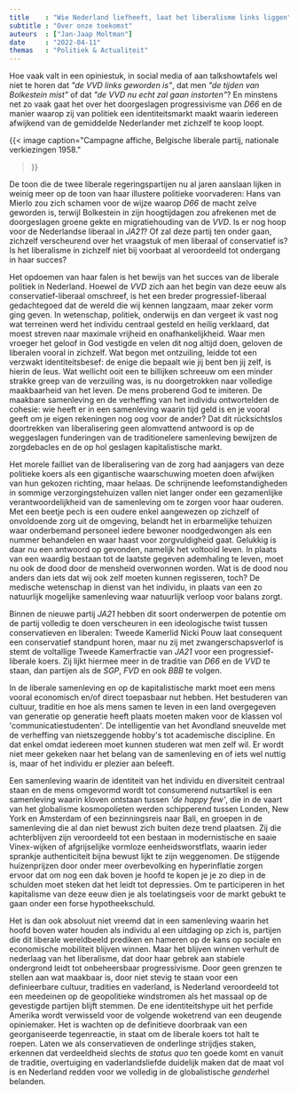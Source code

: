 ```yaml
---
title    : "Wie Nederland liefheeft, laat het liberalisme links liggen"
subtitle : "Over onze toekomst"
auteurs  : ["Jan-Jaap Moltman"]
date     : "2022-04-11"
themas   : "Politiek & Actualiteit"
---
```



Hoe vaak valt in een opiniestuk, in social media of aan talkshowtafels wel niet te horen dat _"de VVD links geworden is"_, dat men _"de tijden van Bolkestein mist"_ of dat _"de VVD nu echt zal gaan instorten"_? En minstens net zo vaak gaat het over het doorgeslagen progressivisme van _D66_ en de manier waarop zij van politiek een identiteitsmarkt maakt waarin iedereen afwijkend van de gemiddelde Nederlander met zichzelf te koop loopt.

{{< image
	caption="Campagne affiche, Belgische liberale partij, nationale verkiezingen 1958."
>}}

De toon die de twee liberale regeringspartijen nu al jaren aanslaan lijken in weinig meer op de toon van haar illustere politieke voorvaderen: Hans van Mierlo zou zich schamen voor de wijze waarop _D66_ de macht zelve geworden is, terwijl Bolkestein in zijn hoogtijdagen zou afrekenen met de doorgeslagen groene gekte en migratiehouding van de _VVD_. Is er nog hoop voor de Nederlandse liberaal in _JA21_? Of zal deze partij ten onder gaan, zichzelf verscheurend over het vraagstuk of men liberaal of conservatief is? Is het liberalisme in zichzelf niet bij voorbaat al veroordeeld tot ondergang in haar succes?

Het opdoemen van haar falen is het bewijs van het succes van de liberale politiek in Nederland. Hoewel de _VVD_ zich aan het begin van deze eeuw als conservatief-liberaal omschreef, is het een breder progressief-liberaal gedachtegoed dat de wereld die wij kennen langzaam, maar zeker vorm ging geven. In wetenschap, politiek, onderwijs en dan vergeet ik vast nog wat terreinen werd het individu centraal gesteld en heilig verklaard, dat moest streven naar maximale vrijheid en onafhankelijkheid. Waar men vroeger het geloof in God vestigde en velen dit nog altijd doen, geloven de liberalen vooral in zichzelf. Wat begon met ontzuiling, leidde tot een verzwakt identiteitsbesef: de enige die bepaalt wie jij bent ben jij zelf, is hierin de leus. Wat wellicht ooit een te billijken schreeuw om een minder strakke greep van de verzuiling was, is nu doorgetrokken naar volledige maakbaarheid van het leven. De mens proberend God te imiteren. De maakbare samenleving en de verheffing van het individu ontwortelden de cohesie: wie heeft er in een samenleving waarin tijd geld is en je vooral geeft om je eigen rekeningen nog oog voor de ander? Dat dit rücksichtslos doortrekken van liberalisering geen alomvattend antwoord is op de weggeslagen funderingen van de traditionelere samenleving bewijzen de zorgdebacles en de op hol geslagen kapitalistische markt.

Het morele failliet van de liberalisering van de zorg had aanjagers van deze politieke koers als een gigantische waarschuwing moeten doen afwijken van hun gekozen richting, maar helaas. De schrijnende leefomstandigheden in sommige verzorgingstehuizen vallen niet langer onder een gezamenlijke verantwoordelijkheid van de samenleving om te zorgen voor haar ouderen. Met een beetje pech is een oudere enkel aangewezen op zichzelf of onvoldoende zorg uit de omgeving, belandt het in erbarmelijke tehuizen waar onderbemand personeel iedere bewoner noodgedwongen als een nummer behandelen en waar haast voor zorgvuldigheid gaat. Gelukkig is daar nu een antwoord op gevonden, namelijk het voltooid leven. In plaats van een waardig bestaan tot de laatste gegeven ademhaling te leven, moet nu ook de dood door de mensheid overwonnen worden. Wat is de dood nou anders dan iets dat wij ook zelf moeten kunnen regisseren, toch? De medische wetenschap in dienst van het individu, in plaats van een zo natuurlijk mogelijke samenleving waar natuurlijk verloop voor balans zorgt.

Binnen de nieuwe partij _JA21_ hebben dit soort onderwerpen de potentie om de partij volledig te doen verscheuren in een ideologische twist tussen conservatieven en liberalen: Tweede Kamerlid Nicki Pouw laat consequent een conservatief standpunt horen, maar nu zij met zwangerschapsverlof is stemt de voltallige Tweede Kamerfractie van _JA21_ voor een progressief-liberale koers. Zij lijkt hiermee meer in de traditie van _D66_ en de _VVD_ te staan, dan partijen als de _SGP_, _FVD_ en ook _BBB_ te volgen.

In de liberale samenleving en op de kapitalistische markt moet een mens vooral economisch en/of direct toepasbaar nut hebben. Het bestuderen van cultuur, traditie en hoe als mens samen te leven in een land overgegeven van generatie op generatie heeft plaats moeten maken voor de klassen vol 'communicatiestudenten'. De intelligentie van het Avondland sneuvelde met de verheffing van nietszeggende hobby's tot academische discipline. En dat enkel omdat iedereen moet kunnen studeren wat men zelf wil. Er wordt niet meer gekeken naar het belang van de samenleving en of iets wel nuttig is, maar of het individu er plezier aan beleeft.

Een samenleving waarin de identiteit van het individu en diversiteit centraal staan en de mens omgevormd wordt tot consumerend nutsartikel is een samenleving waarin kloven ontstaan tussen _'de happy few'_, die in de vaart van het globalisme kosmopolieten werden schipperend tussen Londen, New York en Amsterdam of een bezinningsreis naar Bali, en groepen in de samenleving die al dan niet bewust zich buiten deze trend plaatsen. Zij die achterblijven zijn veroordeeld tot een bestaan in modernistische en saaie Vinex-wijken of afgrijselijke vormloze eenheidsworstflats, waarin ieder sprankje authenticiteit bijna bewust lijkt te zijn weggenomen. De stijgende huizenprijzen door onder meer overbevolking en hyperinflatie zorgen ervoor dat om nog een dak boven je hoofd te kopen je je zo diep in de schulden moet steken dat het leidt tot depressies. Om te participeren in het kapitalisme van deze eeuw dien je als toelatingseis voor de markt gebukt te gaan onder een forse hypotheekschuld.

Het is dan ook absoluut niet vreemd dat in een samenleving waarin het hoofd boven water houden als individu al een uitdaging op zich is, partijen die dit liberale wereldbeeld prediken en hameren op de kans op sociale en economische mobiliteit blijven winnen. Maar het blijven winnen verhult de nederlaag van het liberalisme, dat door haar gebrek aan stabiele ondergrond leidt tot onbeheersbaar progressivisme. Door geen grenzen te stellen aan wat maakbaar is, door niet stevig te staan voor een definieerbare cultuur, tradities en vaderland, is Nederland veroordeeld tot een meedeinen op de geopolitieke windstromen als het massaal op de gevestigde partijen blijft stemmen. De ene identiteitshype uit het perfide Amerika wordt verwisseld voor de volgende woketrend van een deugende opiniemaker. Het is wachten op de definitieve doorbraak van een georganiseerde tegenreactie, in staat om de liberale koers tot halt te roepen. Laten we als conservatieven de onderlinge strijdjes staken, erkennen dat verdeeldheid slechts de _status quo_ ten goede komt en vanuit de traditie, overtuiging en vaderlandsliefde duidelijk maken dat de maat vol is en Nederland redden voor we volledig in de globalistische <i>gender</i>hel belanden.
